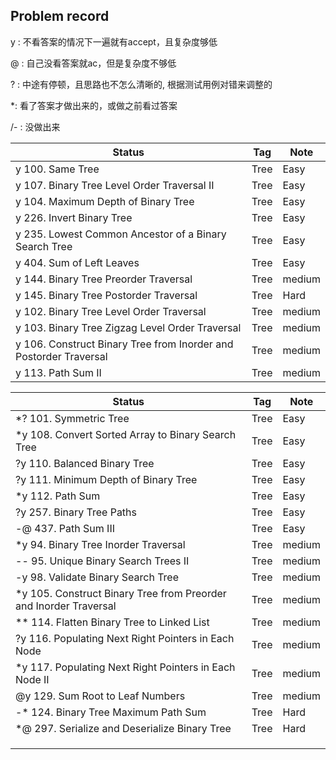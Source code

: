 ## Problem record

y : 不看答案的情况下一遍就有accept，且复杂度够低

@ : 自己没看答案就ac，但是复杂度不够低

? : 中途有停顿，且思路也不怎么清晰的, 根据测试用例对错来调整的

*: 看了答案才做出来的，或做之前看过答案

/- : 没做出来

| Status | Tag  | Note |
| ------ | ---- | ---- |
| y 100. Same Tree | Tree | Easy |
| y 107. Binary Tree Level Order Traversal II | Tree | Easy |
| y 104. Maximum Depth of Binary Tree | Tree | Easy |
| y 226. Invert Binary Tree | Tree | Easy |
| y 235. Lowest Common Ancestor of a Binary Search Tree | Tree | Easy |
| y 404. Sum of Left Leaves | Tree | Easy |
| y 144. Binary Tree Preorder Traversal | Tree | medium |
| y 145. Binary Tree Postorder Traversal | Tree | Hard |
| y 102. Binary Tree Level Order Traversal | Tree | medium |
| y 103. Binary Tree Zigzag Level Order Traversal | Tree | medium |
| y 106. Construct Binary Tree from Inorder and Postorder Traversal | Tree | medium |
| y 113. Path Sum II | Tree| medium |

| Status | Tag  | Note |
| ------ | ---- | ---- |
| *? 101. Symmetric Tree | Tree | Easy |
| *y 108. Convert Sorted Array to Binary Search Tree | Tree | Easy |
| ?y 110. Balanced Binary Tree | Tree | Easy |
| ?y 111. Minimum Depth of Binary Tree | Tree | Easy |
| *y 112. Path Sum | Tree | Easy |
| ?y 257. Binary Tree Paths | Tree | Easy |
| -@ 437. Path Sum III | Tree | Easy |
| *y 94. Binary Tree Inorder Traversal | Tree | medium |
| -- 95. Unique Binary Search Trees II | Tree | medium |
| -y 98. Validate Binary Search Tree | Tree | medium |
| *y 105. Construct Binary Tree from Preorder and Inorder Traversal | Tree | medium |
| ** 114. Flatten Binary Tree to Linked List | Tree | medium |
| ?y 116. Populating Next Right Pointers in Each Node | Tree | medium |
| *y 117. Populating Next Right Pointers in Each Node II | Tree | medium |
| @y 129. Sum Root to Leaf Numbers | Tree | medium |
| -* 124. Binary Tree Maximum Path Sum | Tree | Hard |
| *@ 297. Serialize and Deserialize Binary Tree | Tree | Hard |
|        |      |      |
|        |      |      |
|        |      |      |